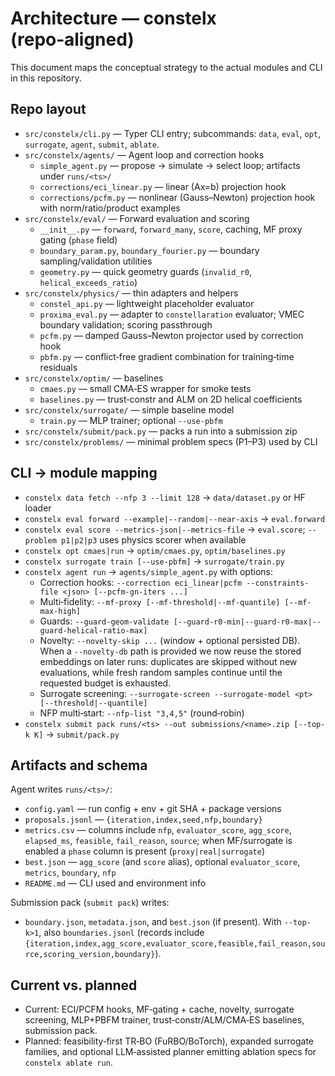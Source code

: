 # Architecture — constelx (repo‑aligned)

This document maps the conceptual strategy to the actual modules and CLI in this repository.

## Repo layout

- `src/constelx/cli.py` — Typer CLI entry; subcommands: `data`, `eval`, `opt`, `surrogate`, `agent`, `submit`, `ablate`.
- `src/constelx/agents/` — Agent loop and correction hooks
  - `simple_agent.py` — propose → simulate → select loop; artifacts under `runs/<ts>/`
  - `corrections/eci_linear.py` — linear (Ax=b) projection hook
  - `corrections/pcfm.py` — nonlinear (Gauss–Newton) projection hook with norm/ratio/product examples
- `src/constelx/eval/` — Forward evaluation and scoring
  - `__init__.py` — `forward`, `forward_many`, `score`, caching, MF proxy gating (`phase` field)
  - `boundary_param.py`, `boundary_fourier.py` — boundary sampling/validation utilities
  - `geometry.py` — quick geometry guards (`invalid_r0`, `helical_exceeds_ratio`)
- `src/constelx/physics/` — thin adapters and helpers
  - `constel_api.py` — lightweight placeholder evaluator
  - `proxima_eval.py` — adapter to `constellaration` evaluator; VMEC boundary validation; scoring passthrough
  - `pcfm.py` — damped Gauss–Newton projector used by correction hook
  - `pbfm.py` — conflict‑free gradient combination for training‑time residuals
- `src/constelx/optim/` — baselines
  - `cmaes.py` — small CMA‑ES wrapper for smoke tests
  - `baselines.py` — trust‑constr and ALM on 2D helical coefficients
- `src/constelx/surrogate/` — simple baseline model
  - `train.py` — MLP trainer; optional `--use-pbfm`
- `src/constelx/submit/pack.py` — packs a run into a submission zip
- `src/constelx/problems/` — minimal problem specs (P1–P3) used by CLI

## CLI → module mapping

- `constelx data fetch --nfp 3 --limit 128` → `data/dataset.py` or HF loader
- `constelx eval forward --example|--random|--near-axis` → `eval.forward`
- `constelx eval score --metrics-json|--metrics-file` → `eval.score`; `--problem p1|p2|p3` uses physics scorer when available
- `constelx opt cmaes|run` → `optim/cmaes.py`, `optim/baselines.py`
- `constelx surrogate train [--use-pbfm]` → `surrogate/train.py`
- `constelx agent run` → `agents/simple_agent.py` with options:
  - Correction hooks: `--correction eci_linear|pcfm --constraints-file <json> [--pcfm-gn-iters ...]`
  - Multi‑fidelity: `--mf-proxy [--mf-threshold|--mf-quantile] [--mf-max-high]`
  - Guards: `--guard-geom-validate [--guard-r0-min|--guard-r0-max|--guard-helical-ratio-max]`
  - Novelty: `--novelty-skip ...` (window + optional persisted DB). When a
    `--novelty-db` path is provided we now reuse the stored embeddings on later
    runs: duplicates are skipped without new evaluations, while fresh random
    samples continue until the requested budget is exhausted.
  - Surrogate screening: `--surrogate-screen --surrogate-model <pt> [--threshold|--quantile]`
  - NFP multi‑start: `--nfp-list "3,4,5"` (round‑robin)
- `constelx submit pack runs/<ts> --out submissions/<name>.zip [--top-k K]` → `submit/pack.py`

## Artifacts and schema

Agent writes `runs/<ts>/`:
- `config.yaml` — run config + env + git SHA + package versions
- `proposals.jsonl` — `{iteration,index,seed,nfp,boundary}`
- `metrics.csv` — columns include `nfp`, `evaluator_score`, `agg_score`, `elapsed_ms`, `feasible`, `fail_reason`, `source`; when MF/surrogate is enabled a `phase` column is present (`proxy|real|surrogate`)
- `best.json` — `agg_score` (and `score` alias), optional `evaluator_score`, `metrics`, `boundary`, `nfp`
- `README.md` — CLI used and environment info

Submission pack (`submit pack`) writes:
- `boundary.json`, `metadata.json`, and `best.json` (if present). With `--top-k>1`, also `boundaries.jsonl` (records include `{iteration,index,agg_score,evaluator_score,feasible,fail_reason,source,scoring_version,boundary}`).

## Current vs. planned

- Current: ECI/PCFM hooks, MF‑gating + cache, novelty, surrogate screening, MLP+PBFM trainer, trust‑constr/ALM/CMA‑ES baselines, submission pack.
- Planned: feasibility‑first TR‑BO (FuRBO/BoTorch), expanded surrogate families, and optional LLM‑assisted planner emitting ablation specs for `constelx ablate run`.
